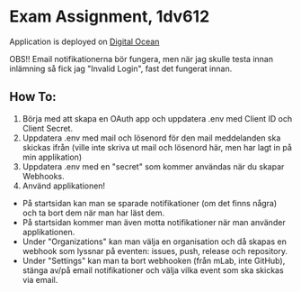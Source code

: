 # Exam Assignment, 1dv612

Application is deployed on [Digital Ocean](https://138.68.160.157/)

OBS!! Email notifikationerna bör fungera, men när jag skulle testa innan inlämning så fick jag "Invalid Login", fast det fungerat innan.

## How To:
1. Börja med att skapa en OAuth app och uppdatera .env med Client ID och Client Secret.
2. Uppdatera .env med mail och lösenord för den mail meddelanden ska skickas ifrån (ville inte skriva ut mail och lösenord här, men har lagt in på min applikation)
3. Uppdatera .env med en "secret" som kommer användas när du skapar Webhooks.
4. Använd applikationen!

- På startsidan kan man se sparade notifikationer (om det finns några) och ta bort dem när man har läst dem. 
- På startsidan kommer man även motta notifikationer när man använder applikationen.
- Under "Organizations" kan man välja en organisation och då skapas en webhook som lyssnar på eventen: issues, push, release och repository.
- Under "Settings" kan man ta bort webhooken (från mLab, inte GitHub), stänga av/på email notifikationer och välja vilka event som ska skickas via email.